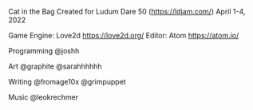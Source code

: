 Cat in the Bag
Created for Ludum Dare 50 (https://ldjam.com/) April 1-4, 2022

Game Engine: Love2d https://love2d.org/
Editor: Atom https://atom.io/

Programming
  @joshh

Art
@graphite
@sarahhhhhh

Writing
  @fromage10x
  @grimpuppet

Music
@leokrechmer
